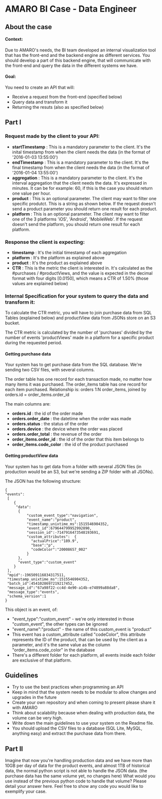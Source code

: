 # AMARO BI Case - Data Engineer

## About the case

#### Context:
Due to AMARO's needs, the BI team developed an internal visualization tool that has the front-end and the backend engine as different services. You should develop a part of this backend engine, that will communicate with the front-end and query the data in the different systems we have.

#### Goal:
You need to create an API that will:
 * Receive a request from the front-end (specified below)
 * Query data and transform it 
 * Returning the resuts (also as specified below)

## Part I

### Request made by the client to your API:
 * __startTimestamp__ : This is a mandatory parameter to the client. It's the inital timestamp from when the client needs the data (in the format of '2016-01-03 13:55:00')
 * __endTimestamp__ : This is a mandatory parameter to the client. It's the final timestamp from when the client needs the data (in the format of '2016-01-04 13:55:00')
 * __aggregation__ : This is a mandatory parameter to the client. It's the interval aggregation that the client needs the data. It's expressed in minutes. It can be for example: 60, if this is the case you should return one value per hour.
 * __product__ : This is an optional parameter. The client may want to filter one specific produtct. This is a string as shown below. If the request doesn't send a product parameter you should return one result for each product.
 * __platform__ : This is an optional parameter. The client may want to filter one of the 3 platforms 'iOS', 'Android', 'MobileWeb'. If the request doesn't send the platform, you should return one result for each platform.

### Response the client is expecting:
 * __timestamp__ : It's the initial timestamp of each aggregation
 * __platform__ : It's the platform as explained above
 * __product__ : It's the product as explained above
 * __CTR__ : This is the metric the client is interested in. It's calculated as the #purchases / #productViews, and the value is expected in the decimal format with four digits [0.0150], which means a CTR of 1.50% (those values are explained below)
 
### Internal Specification for your system to query the data and transform it:

To calculate the CTR metric, you will have to join purchase data from SQL Tables (explained below) and productView data from JSONs store on an S3 bucket.

The CTR metric is calculated by the number of 'purchases' divided by the number of events 'productViews' made in a platform for a specific product during the requested period.

#### Getting purchase data
Your system has to get purchase data from the SQL database. We're sending two CSV files, with several columns.

The order table has one record for each transaction made, no matter how many items it was purchased.
The order_items table has one record for each item purchased.
Relationship is: orders 1:N order_items, joined by orders.id = order_items.order_id

The main columns are:
 * __orders.id__ : the id of the order made
 * __orders.order_date__ : the datetime when the order was made
 * __orders.status__ : the status of the order
 * __orders.device__ : the device where the order was placed
 * __orders.order_total__ : the revenue of the order
 * __order_items.order_id__ : the id of the order that this item belongs to
 * __order_items.code_color__ : the id of the product purchased

#### Getting productView data
Your system has to get data from a folder with several JSON files (in production would be an S3, but we're sending a ZIP folder with all JSONs).

The JSON has the following structure:

```
{
"events":
 [
    {
     "data": 
      {
          "custom_event_type":"navigation",
          "event_name":"product",
          "timestamp_unixtime_ms":1515546904352,
          "event_id":679644799952992890,
          "session_id":-7147916473548193691,
          "custom_attributes":  {
            "actualPrice":"189.9",
            "base":"p",
            "codeColor":"20008657_002"
          }
      },
      "event_type":"custom_event"
    }
 ],
 "mpid":-196509116834317511,
 "timestamp_unixtime_ms":1515546904352,
 "batch_id":4541028697219217452,
 "message_id":"67a98f22-cc4d-4e90-a14b-e74899a88da8",
 "message_type":"events",
 "schema_version":1
}
```

This object is an event, of:
 * "event_type":"custom_event"  - we're only interested in those "custom_event", the other types can be ignored
 * "event_name":"product" - the name of this custom_event is "product" 
 * This event has a custom_attribute called "codeColor", this attribute represents the ID of the product, that can be used by the client as a parameter, and it's the same value as the column "order_items.code_color" in the database
 * There's a different folder for each platform, all events inside each folder are exclusive of that platform.

## Guidelines
 * Try to use the best practices when programming an API
 * Keep in mind that the system needs to be modular to allow changes and upgrades in the future
 * Create your own repository and when coming to present please share it with AMARO
 * Think about scalability because when dealing with production data, the volume can be very high.
 * Write down the main guidelines to use your system on the Readme file.
 * You should upload the CSV files to a database (SQL Lite, MySQL, anything easy) and extract the purchase data from there.

## Part II
 
 Imagine that now you're handling production data and we have more than 10GB per day of data for the product events, and almost 1TB of historical data, the normal python script is not able to handle the JSON data. (the purchase data has the same volume yet, no changes here)
 What would you use instead of the previous python code to handle that volume?
 Please detail your answer here. Feel free to show any code you would like to exemplify your case.
